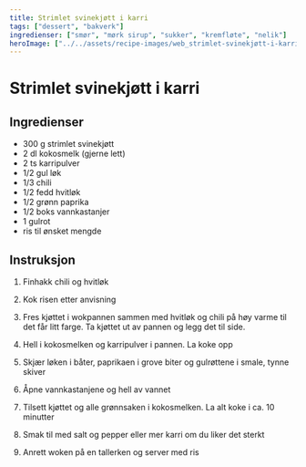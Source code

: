 ```yaml
---
title: Strimlet svinekjøtt i karri
tags: ["dessert", "bakverk"]
ingredienser: ["smør", "mørk sirup", "sukker", "kremfløte", "nelik"]
heroImage: ["../../assets/recipe-images/web_strimlet-svinekjøtt-i-karri.jpg"]
---
```


# Strimlet svinekjøtt i karri

## Ingredienser

- 300 g strimlet svinekjøtt
- 2 dl kokosmelk (gjerne lett)
- 2 ts karripulver
- 1/2 gul løk
- 1/3 chili
- 1/2 fedd hvitløk
- 1/2 grønn paprika
- 1/2 boks vannkastanjer
- 1 gulrot
- ris til ønsket mengde

## Instruksjon

1. Finhakk chili og hvitløk

2. Kok risen etter anvisning

3. Fres kjøttet i wokpannen sammen med hvitløk og chili på høy varme til det får litt farge. Ta kjøttet ut av pannen og legg det til side.

4. Hell i kokosmelken og karripulver i pannen. La koke opp

5. Skjær løken i båter, paprikaen i grove biter og gulrøttene i smale, tynne skiver

6. Åpne vannkastanjene og hell av vannet

7. Tilsett kjøttet og alle grønnsaken i kokosmelken. La alt koke i ca. 10 minutter

8. Smak til med salt og pepper eller mer karri om du liker det sterkt

9. Anrett woken på en tallerken og server med ris
